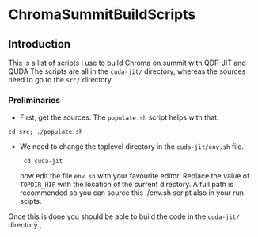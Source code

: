 # ChromaSummitBuildScripts

## Introduction

This is a list of scripts I use to build Chroma on summit with QDP-JIT and QUDA
The scripts are all in the `cuda-jit/` directory, whereas the sources need to go to the `src/` directory. 

### Preliminaries
 * First, get the sources. The `populate.sh` script helps with that. 
 ```bash$
 cd src; ./populate.sh
 ```
 * We need to change the toplevel directory in the `cuda-jit/env.sh` file.
   ```bash$
    cd cuda-jit
   ```
   now edit the file `env.sh` with your favourite editor. Replace the value of `TOPDIR_HIP` with the location
   of the current directory. A full path is recommended so you can source this ./env.sh script also in your run scipts.
 
 Once this is done you should be able to build the code in the `cuda-jit/` directory.,
